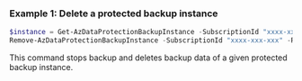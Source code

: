 ### Example 1: Delete a protected backup instance
```powershell
$instance = Get-AzDataProtectionBackupInstance -SubscriptionId "xxxx-xxx-xxx" -ResourceGroupName "MyResourceGroup" -VaultName "MyVault"
Remove-AzDataProtectionBackupInstance -SubscriptionId "xxxx-xxx-xxx" -ResourceGroupName "MyResourceGroup" -VaultName "MyVault" -Name $instance[0].name

```

This command stops backup and deletes backup data of a given protected backup instance.


